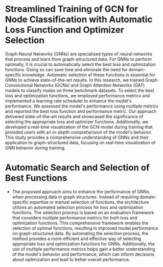 # Streamlined Training of GCN for Node Classification with Automatic Loss Function and Optimizer Selection


Graph Neural Networks (GNNs) are specialized types of neural networks that process and learn from graph-structured data. For GNNs to perform optimally, it is crucial to automatically select the best loss and optimization functions. Doing so can save time and eliminate the need for domain-specific knowledge. Automatic selection of these functions is essential for GNNs to achieve state-of-the-art results. In this research, we trained Graph Convolutional Networks (GCNs) and Graph Attention Networks (GAT) models to classify nodes on three benchmark datasets. To select the best loss and optimization functions, we employed performance metrics and implemented a learning rate scheduler to enhance the model's performance. We assessed the model's performance using multiple metrics and reported the best loss function and performance metric. Our approach delivered state-of-the-art results and showcased the significance of selecting the appropriate loss and optimizer functions. Additionally, we developed a real-time visualization of the GCN model during training that provided users with an in-depth comprehension of the model's behavior. This study provides a comprehensive understanding of GNNs and their application to graph-structured data, focusing on real-time visualization of GNN behavior during training.


# Automatic Search and Selection of Best Functions

 - The proposed approach aims to enhance the performance of GNNs when processing data in graph structures. Instead of requiring domain-specific expertise or manual selection of functions, the architecture utilizes an automated selection process for loss and optimization functions. The selection process is based on an evaluation framework that considers multiple performance metrics for both loss and optimization functions. This comprehensive framework enables the selection of optimal functions, resulting in improved model performance on graph-structured data. By automating the selection process, the method provides a more efficient and effective way of selecting appropriate loss and optimization functions for GNNs. Additionally, the use of multiple performance metrics helps gain a better understanding of the model's behavior and performance, which can inform decisions about optimization and lead to better overall performance.

